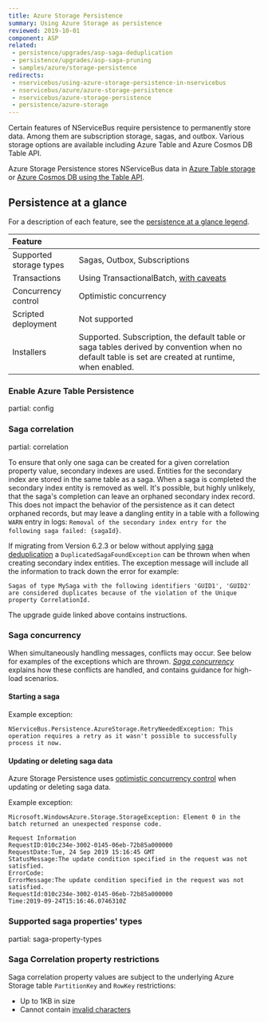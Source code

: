 ```yaml
---
title: Azure Storage Persistence
summary: Using Azure Storage as persistence
reviewed: 2019-10-01
component: ASP
related:
 - persistence/upgrades/asp-saga-deduplication
 - persistence/upgrades/asp-saga-pruning
 - samples/azure/storage-persistence
redirects:
 - nservicebus/using-azure-storage-persistence-in-nservicebus
 - nservicebus/azure/azure-storage-persistence
 - nservicebus/azure-storage-persistence
 - persistence/azure-storage
---
```


Certain features of NServiceBus require persistence to permanently store data. Among them are subscription storage, sagas, and outbox. Various storage options are available including Azure Table and Azure Cosmos DB Table API.

Azure Storage Persistence stores NServiceBus data in [Azure Table storage](https://azure.microsoft.com/en-us/services/storage/tables/) or [Azure Cosmos DB using the Table API](https://docs.microsoft.com/en-us/azure/cosmos-db/table-support/).

## Persistence at a glance

For a description of each feature, see the [persistence at a glance legend](/persistence/#persistence-at-a-glance).

|Feature                    |   |
|:---                       |---
|Supported storage types    |Sagas, Outbox, Subscriptions
|Transactions               |Using TransactionalBatch, [with caveats](transactions.md)
|Concurrency control        |Optimistic concurrency
|Scripted deployment        |Not supported
|Installers                 |Supported. Subscription, the default table or saga tables derived by convention when no default table is set are created at runtime, when enabled.


### Enable Azure Table Persistence

partial: config


### Saga correlation

partial: correlation

To ensure that only one saga can be created for a given correlation property value, secondary indexes are used. Entities for the secondary index are stored in the same table as a saga. When a saga is completed the secondary index entity is removed as well. It's possible, but highly unlikely, that the saga's completion can leave an orphaned secondary index record. This does not impact the behavior of the persistence as it can detect orphaned records, but may leave a dangling entity in a table with a following `WARN` entry in logs: `Removal of the secondary index entry for the following saga failed: {sagaId}`.

If migrating from Version 6.2.3 or below without applying [saga deduplication](/persistence/upgrades/asp-saga-deduplication.md) a `DuplicatedSagaFoundException` can be thrown when when creating secondary index entities. The exception message will include all the information to track down the error for example: 

```
Sagas of type MySaga with the following identifiers 'GUID1', 'GUID2' are considered duplicates because of the violation of the Unique property CorrelationId.
```

The upgrade guide linked above contains instructions.


### Saga concurrency

When simultaneously handling messages, conflicts may occur. See below for examples of the exceptions which are thrown. _[Saga concurrency](/nservicebus/sagas/concurrency.md)_ explains how these conflicts are handled, and contains guidance for high-load scenarios.

#### Starting a saga

Example exception:

```
NServiceBus.Persistence.AzureStorage.RetryNeededException: This operation requires a retry as it wasn't possible to successfully process it now.
```

#### Updating or deleting saga data

Azure Storage Persistence uses [optimistic concurrency control](https://en.wikipedia.org/wiki/Optimistic_concurrency_control) when updating or deleting saga data.

Example exception:

```
Microsoft.WindowsAzure.Storage.StorageException: Element 0 in the batch returned an unexpected response code.

Request Information
RequestID:010c234e-3002-0145-06eb-72b85a000000
RequestDate:Tue, 24 Sep 2019 15:16:45 GMT
StatusMessage:The update condition specified in the request was not satisfied.
ErrorCode:
ErrorMessage:The update condition specified in the request was not satisfied.
RequestId:010c234e-3002-0145-06eb-72b85a000000
Time:2019-09-24T15:16:46.0746310Z
```

### Supported saga properties' types

partial: saga-property-types


### Saga Correlation property restrictions

Saga correlation property values are subject to the underlying Azure Storage table `PartitionKey` and `RowKey` restrictions:

* Up to 1KB in size
* Cannot contain [invalid characters](https://docs.microsoft.com/en-us/rest/api/storageservices/Understanding-the-Table-Service-Data-Model#tables-entities-and-properties)